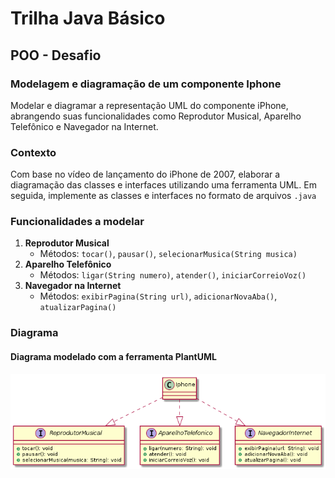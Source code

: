 # Trilha Java Básico

## POO - Desafio

### Modelagem e diagramação de um componente Iphone

Modelar e diagramar a representação UML do componente iPhone, abrangendo suas funcionalidades como Reprodutor Musical, Aparelho Telefônico e Navegador na Internet.

### Contexto

Com base no vídeo de lançamento do iPhone de 2007, elaborar a diagramação das classes e interfaces utilizando uma ferramenta UML. Em seguida, implemente as classes e interfaces no formato de arquivos `.java`

### Funcionalidades a modelar

1. **Reprodutor Musical**
    - Métodos: `tocar()`, `pausar()`, `selecionarMusica(String musica)`
1. **Aparelho Telefônico**
    - Métodos: `ligar(String numero)`, `atender()`, `iniciarCorreioVoz()`
1. **Navegador na Internet**
    - Métodos: `exibirPagina(String url)`, `adicionarNovaAba()`, `atualizarPagina()`
    

### Diagrama

#### Diagrama modelado com a ferramenta PlantUML

![Diagrama de classe](https://github.com/jgnevess/dio-desafio-java-iphone/blob/main/iphone.png)